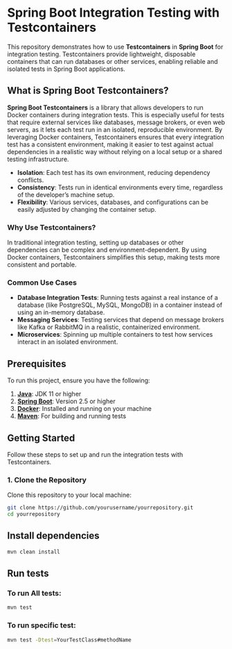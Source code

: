 # Spring Boot Integration Testing with Testcontainers

This repository demonstrates how to use **Testcontainers** in **Spring Boot** for integration testing. Testcontainers provide lightweight, disposable containers that can run databases or other services, enabling reliable and isolated tests in Spring Boot applications.

## What is Spring Boot Testcontainers?

**Spring Boot Testcontainers** is a library that allows developers to run Docker containers during integration tests. This is especially useful for tests that require external services like databases, message brokers, or even web servers, as it lets each test run in an isolated, reproducible environment. By leveraging Docker containers, Testcontainers ensures that every integration test has a consistent environment, making it easier to test against actual dependencies in a realistic way without relying on a local setup or a shared testing infrastructure.

- **Isolation**: Each test has its own environment, reducing dependency conflicts.
- **Consistency**: Tests run in identical environments every time, regardless of the developer’s machine setup.
- **Flexibility**: Various services, databases, and configurations can be easily adjusted by changing the container setup.

### Why Use Testcontainers?

In traditional integration testing, setting up databases or other dependencies can be complex and environment-dependent. By using Docker containers, Testcontainers simplifies this setup, making tests more consistent and portable.

### Common Use Cases

- **Database Integration Tests**: Running tests against a real instance of a database (like PostgreSQL, MySQL, MongoDB) in a container instead of using an in-memory database.
- **Messaging Services**: Testing services that depend on message brokers like Kafka or RabbitMQ in a realistic, containerized environment.
- **Microservices**: Spinning up multiple containers to test how services interact in an isolated environment.

## Prerequisites

To run this project, ensure you have the following:

1. [**Java**](https://www.oracle.com/java/technologies/javase-jdk11-downloads.html): JDK 11 or higher
2. [**Spring Boot**](https://spring.io/projects/spring-boot): Version 2.5 or higher
3. [**Docker**](https://www.docker.com/get-started): Installed and running on your machine
4. [**Maven**](https://maven.apache.org/download.cgi): For building and running tests

## Getting Started

Follow these steps to set up and run the integration tests with Testcontainers.

### 1. Clone the Repository

Clone this repository to your local machine:
```bash
git clone https://github.com/yourusername/yourrepository.git
cd yourrepository
```
## Install dependencies

```bash
mvn clean install
```
## Run tests
### To run All tests:

```bash
mvn test
```
### To run specific test:

```bash
mvn test -Dtest=YourTestClass#methodName
```
